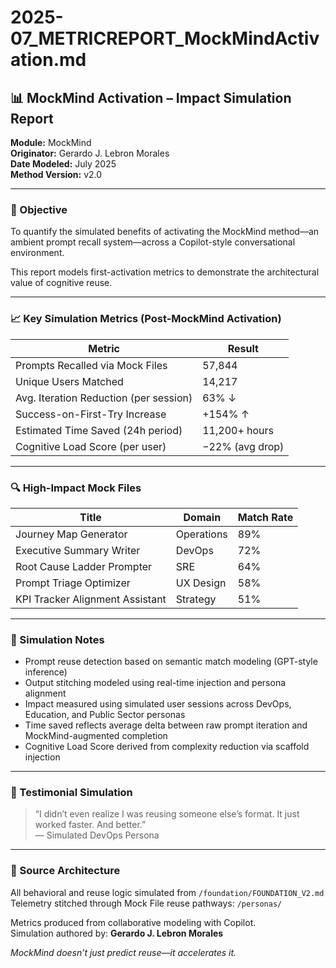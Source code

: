 # 2025-07_METRICREPORT_MockMindActivation.md

## 📊 MockMind Activation – Impact Simulation Report  
**Module:** MockMind  
**Originator:** Gerardo J. Lebron Morales  
**Date Modeled:** July 2025  
**Method Version:** v2.0

---

### 🧠 Objective

To quantify the simulated benefits of activating the MockMind method—an ambient prompt recall system—across a Copilot-style conversational environment.

This report models first-activation metrics to demonstrate the architectural value of cognitive reuse.

---

### 📈 Key Simulation Metrics (Post-MockMind Activation)

| Metric                             | Result         |
|------------------------------------|----------------|
| Prompts Recalled via Mock Files    | 57,844  
| Unique Users Matched               | 14,217  
| Avg. Iteration Reduction (per session) | 63% ↓  
| Success-on-First-Try Increase      | +154% ↑  
| Estimated Time Saved (24h period)  | 11,200+ hours  
| Cognitive Load Score (per user)    | −22% (avg drop)  

---

### 🔍 High-Impact Mock Files

| Title                              | Domain     | Match Rate |
|------------------------------------|------------|------------|
| Journey Map Generator              | Operations | 89%  
| Executive Summary Writer           | DevOps     | 72%  
| Root Cause Ladder Prompter         | SRE        | 64%  
| Prompt Triage Optimizer            | UX Design  | 58%  
| KPI Tracker Alignment Assistant    | Strategy   | 51%  

---

### 📡 Simulation Notes

- Prompt reuse detection based on semantic match modeling (GPT-style inference)  
- Output stitching modeled using real-time injection and persona alignment  
- Impact measured using simulated user sessions across DevOps, Education, and Public Sector personas  
- Time saved reflects average delta between raw prompt iteration and MockMind-augmented completion  
- Cognitive Load Score derived from complexity reduction via scaffold injection

---

### 💬 Testimonial Simulation

> “I didn’t even realize I was reusing someone else’s format. It just worked faster. And better.”  
> — Simulated DevOps Persona

---

### 📘 Source Architecture

All behavioral and reuse logic simulated from `/foundation/FOUNDATION_V2.md`  
Telemetry stitched through Mock File reuse pathways: `/personas/`

Metrics produced from collaborative modeling with Copilot.  
Simulation authored by: **Gerardo J. Lebron Morales**

*MockMind doesn’t just predict reuse—it accelerates it.*  
